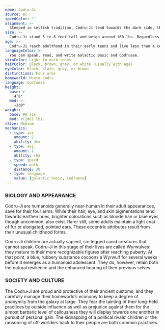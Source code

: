 ```yaml
---
name: Codru-Ji
source: ec
speedColor: ''
alignment: >-
  Steeped in selfish tradition, Codru-Ji tend towards the dark side, though there are exceptions.
size: >-
  Codru-Ji stand 5 to 6 feet tall and weigh around 160 lbs. Regardless of your position in that range, your size is Medium.
age: >-
  Codru-Ji reach adulthood in their early teens and live less than a century.
languageColor: >-
  You can speak, read, and write Galactic Basic and Codruese. 
skinColor: Light to dark tones
hairColor: Black, brown, gray, or white (usually with age)
eyeColor: Black, slate, gray, or brown
distinctions: Four arms
homeworld: Munto Codru
language: Codruese
height:
  base: >-
    4’6"
  mod: >-
    +2d8"
weight:
  base: 90 lbs.
  mod: x(2d6) lbs.
cSize: Medium
mechanics:
  - type: asi
    amount: 2
    ability: dex
  - type: asi
    amount: 1
    ability: cha
  - type: speed
    speed: walk
    distance: 30
  - type: language
    value: [galactic_basic, Codruese]
---
```

### BIOLOGY AND APPEARANCE
Codru-Ji are humanoids generally near-human in their adult appearances, save for their four arms. While their hair, eye, and skin pigmentations tend towards earthen hues, brighter colorations such as blonde hair or blue eyes, though uncommon, also exist. Rarer still, some adults maintain a light coat of fur or elongated, pointed ears. These eccentric attributes result from their unusual childhood forms.

Codru-Ji children are actually sapient, six-legged canid creatures that cannot speak. Codru-Ji in this stage of their lives are called Wyrwulves: they mature to their more recognizable figures after reaching puberty. At that point, a blue, rubbery substance cocoons a Wyrwulf for several weeks before it emerges as a humanoid adolescent. They do, however, retain both the natural resilience and the enhanced hearing of their previous selves.

### SOCIETY AND CULTURE
The Codru-Ji are proud and protective of their ancient customs, and they carefully manage their homeworld’s economy to keep a degree of anonymity from the galaxy at large. They fear the tainting of their long-held practices by outside influence as well as prejudice against them for the almost barbaric level of callousness they will display towards one another in pursuit of personal gain. The kidnapping of a political rivals’ children or the ransoming of off-worlders back to their people are both common practices.
    